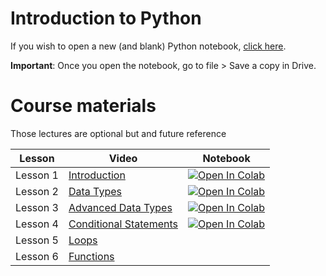 # Introduction to Python

If you wish to open a new (and blank) Python notebook, [click here](https://colab.research.google.com/#create=true).

**Important**: Once you open the notebook, go to file > Save a copy in Drive. 

# Course materials
Those lectures are optional but and future reference

| Lesson      | Video | Notebook |
| ----------- | ----------- | ----------- | 
| Lesson 1    | [Introduction](https://www.youtube.com/watch?v=chinsa3C4d0)       | [![Open In Colab](https://colab.research.google.com/assets/colab-badge.svg)](https://colab.research.google.com/github/arabs-in-neuro/intro_to_comp_neuro/blob/main/python_workshop/01_introduction.ipynb)
| Lesson 2    | [Data Types](https://www.youtube.com/watch?v=NbcSN5QllEE)        | [![Open In Colab](https://colab.research.google.com/assets/colab-badge.svg)](https://colab.research.google.com/github/arabs-in-neuro/intro_to_comp_neuro/blob/main/python_workshop/02_Data_Types.ipynb)
| Lesson 3    | [Advanced Data Types](https://www.youtube.com/watch?v=IqyDrH7WBy4)       | [![Open In Colab](https://colab.research.google.com/assets/colab-badge.svg)](https://colab.research.google.com/github/arabs-in-neuro/intro_to_comp_neuro/blob/main/python_workshop/03_Data_Types.ipynb)
| Lesson 4    | [Conditional Statements](https://www.youtube.com/watch?v=hKWg5Kcl50M)        | [![Open In Colab](https://colab.research.google.com/assets/colab-badge.svg)](https://colab.research.google.com/github/arabs-in-neuro/intro_to_comp_neuro/blob/main/python_workshop/04_Conditions.ipynb)
| Lesson 5    | [Loops](https://www.youtube.com/watch?v=wIksiBhk4aA)       | 
| Lesson 6    | [Functions](https://www.youtube.com/watch?v=Z47UtsLMZrg)        | 

